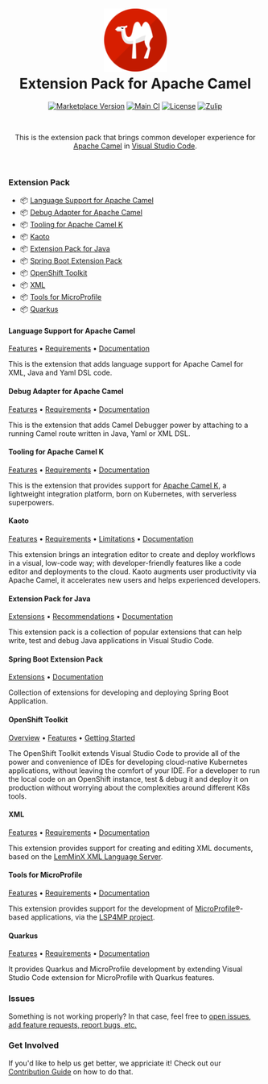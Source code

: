 <h1 align="center">
  <img width="125" height="125" src="https://raw.githubusercontent.com/camel-tooling/vscode-camel-extension-pack/main/icons/icon128.png">
  <br>
  Extension Pack for Apache Camel
</h1>

<p align="center">
  <a href="https://marketplace.visualstudio.com/items?itemName=redhat.apache-camel-extension-pack"><img src="https://img.shields.io/visual-studio-marketplace/v/redhat.apache-camel-extension-pack?style=for-the-badge" alt="Marketplace Version"/></a>
  <a href="https://github.com/camel-tooling/vscode-camel-extension-pack/actions/workflows/main.yml"><img src="https://img.shields.io/github/actions/workflow/status/camel-tooling/vscode-camel-extension-pack/main.yml?style=for-the-badge" alt="Main CI"></a>
  <a href="https://github.com/camel-tooling/vscode-camel-extension-pack/blob/main/LICENSE"><img src="https://img.shields.io/github/license/camel-tooling/vscode-camel-extension-pack?color=blue&style=for-the-badge" alt="License"/></a>
  <a href="https://camel.zulipchat.com/#narrow/stream/258729-camel-tooling"><img src="https://img.shields.io/badge/zulip-join_chat-brightgreen?color=yellow&style=for-the-badge" alt="Zulip"/></a>
</p><br/>

<p align="center">
This is the extension pack that brings common developer experience for <a href="http://camel.apache.org/">Apache Camel</a> in <a href="https://code.visualstudio.com/">Visual Studio Code</a>.
</p><br/>

### Extension Pack

- 📦 [Language Support for Apache Camel](https://marketplace.visualstudio.com/items?itemName=redhat.vscode-apache-camel)
- 📦 [Debug Adapter for Apache Camel](https://marketplace.visualstudio.com/items?itemName=redhat.vscode-debug-adapter-apache-camel)
- 📦 [Tooling for Apache Camel K](https://marketplace.visualstudio.com/items?itemName=redhat.vscode-camelk)
- 📦 [Kaoto](https://marketplace.visualstudio.com/items?itemName=redhat.vscode-kaoto)
- 📦 [Extension Pack for Java](https://marketplace.visualstudio.com/items?itemName=vscjava.vscode-java-pack)
- 📦 [Spring Boot Extension Pack](https://marketplace.visualstudio.com/items?itemName=vmware.vscode-boot-dev-pack)
- 📦 [OpenShift Toolkit](https://marketplace.visualstudio.com/items?itemName=redhat.vscode-openshift-connector)
- 📦 [XML](https://marketplace.visualstudio.com/items?itemName=redhat.vscode-xml)
- 📦 [Tools for MicroProfile](https://marketplace.visualstudio.com/items?itemName=redhat.vscode-microprofile)
- 📦 [Quarkus](https://marketplace.visualstudio.com/items?itemName=redhat.vscode-quarkus)

#### Language Support for Apache Camel

<p align="left">
  <a href="https://github.com/camel-tooling/camel-lsp-client-vscode#features">Features</a> •
  <a href="https://github.com/camel-tooling/camel-lsp-client-vscode#requirements">Requirements</a> •
  <a href="https://camel-tooling.github.io/camel-lsp-client-vscode/">Documentation</a>
</p>

This is the extension that adds language support for Apache Camel for XML, Java and Yaml DSL code.

#### Debug Adapter for Apache Camel

<p align="left">
  <a href="https://github.com/camel-tooling/camel-dap-client-vscode#features">Features</a> •
  <a href="https://github.com/camel-tooling/camel-dap-client-vscode#requirements">Requirements</a> •
  <a href="https://camel-tooling.github.io/camel-dap-client-vscode/">Documentation</a>
</p>

This is the extension that adds Camel Debugger power by attaching to a running Camel route written in Java, Yaml or XML DSL.

#### Tooling for Apache Camel K

<p align="left">
  <a href="https://github.com/camel-tooling/vscode-camelk#features">Features</a> •
  <a href="https://github.com/camel-tooling/vscode-camelk#requirements">Requirements</a> •
  <a href="https://camel-tooling.github.io/vscode-camelk/">Documentation</a>
</p>

This is the extension that provides support for [Apache Camel K](https://camel.apache.org/camel-k/1.12.x/index.html), a lightweight integration platform, born on Kubernetes, with serverless superpowers.

#### Kaoto

<p align="left">
  <a href="https://github.com/KaotoIO/vscode-kaoto#features">Features</a> •
  <a href="https://github.com/KaotoIO/vscode-kaoto#prerequisites">Requirements</a> •
  <a href="https://github.com/KaotoIO/vscode-kaoto#limitations">Limitations</a> •
  <a href="https://kaoto.io/docs/">Documentation</a>
</p>

This extension brings an integration editor to create and deploy workflows in a visual, low-code way; with developer-friendly features like a code editor and deployments to the cloud. Kaoto augments user productivity via Apache Camel, it accelerates new users and helps experienced developers.

#### Extension Pack for Java

<p align="left">
  <a href="https://github.com/Microsoft/vscode-java-pack#extensions-included">Extensions</a> •
  <a href="https://github.com/Microsoft/vscode-java-pack#other-recommendations">Recommendations</a> •
  <a href="https://code.visualstudio.com/docs/languages/java">Documentation</a>
</p>

This extension pack is a collection of popular extensions that can help write, test and debug Java applications in Visual Studio Code.

#### Spring Boot Extension Pack

<p align="left">
  <a href="https://github.com/spring-projects/sts4/tree/main/vscode-extensions/boot-dev-pack#vs-code-spring-boot-application-development-extension-pack">Extensions</a> •
  <a href="https://github.com/spring-projects/sts4/wiki">Documentation</a>
</p>

Collection of extensions for developing and deploying Spring Boot Application.

#### OpenShift Toolkit

<p align="left">
  <a href="https://github.com/redhat-developer/vscode-openshift-tools#overview">Overview</a> •
  <a href="https://github.com/redhat-developer/vscode-openshift-tools#commands-and-features">Features</a> •
  <a href="https://github.com/redhat-developer/vscode-openshift-tools#getting-started">Getting Started</a>
</p>

The OpenShift Toolkit extends Visual Studio Code to provide all of the power and convenience of IDEs for developing cloud-native Kubernetes applications, without leaving the comfort of your IDE. For a developer to run the local code on an OpenShift instance, test & debug it and deploy it on production without worrying about the complexities around different K8s tools.

#### XML

<p align="left">
  <a href="https://github.com/redhat-developer/vscode-xml#features">Features</a> •
  <a href="https://github.com/redhat-developer/vscode-xml#requirements">Requirements</a> •
  <a href="https://github.com/redhat-developer/vscode-xml/tree/main/docs#xml-documentation">Documentation</a>
</p>

This extension provides support for creating and editing XML documents, based on the [LemMinX XML Language Server](https://github.com/eclipse/lemminx).

#### Tools for MicroProfile

<p align="left">
  <a href="https://github.com/redhat-developer/vscode-microprofile#description">Features</a> •
  <a href="https://github.com/redhat-developer/vscode-microprofile#requirements">Requirements</a> •
  <a href="https://github.com/redhat-developer/vscode-microprofile/tree/master/docs">Documentation</a>
</p>

This extension provides support for the development of [MicroProfile®](https://microprofile.io/)-based applications, via the [LSP4MP project](https://github.com/eclipse/lsp4mp).

#### Quarkus

<p align="left">
  <a href="https://github.com/redhat-developer/vscode-quarkus#description">Features</a> •
  <a href="https://github.com/redhat-developer/vscode-quarkus#requirements">Requirements</a> •
  <a href="https://github.com/redhat-developer/vscode-quarkus/tree/master/docs">Documentation</a>
</p>

It provides Quarkus and MicroProfile development by extending Visual Studio Code extension for MicroProfile with Quarkus features.

### Issues

Something is not working properly? In that case, feel free to [open issues, add feature requests, report bugs, etc.](https://github.com/camel-tooling/vscode-camel-extension-pack/issues)

### Get Involved

If you'd like to help us get better, we appriciate it!
Check out our [Contribution Guide](Contributing.md) on how to do that.
